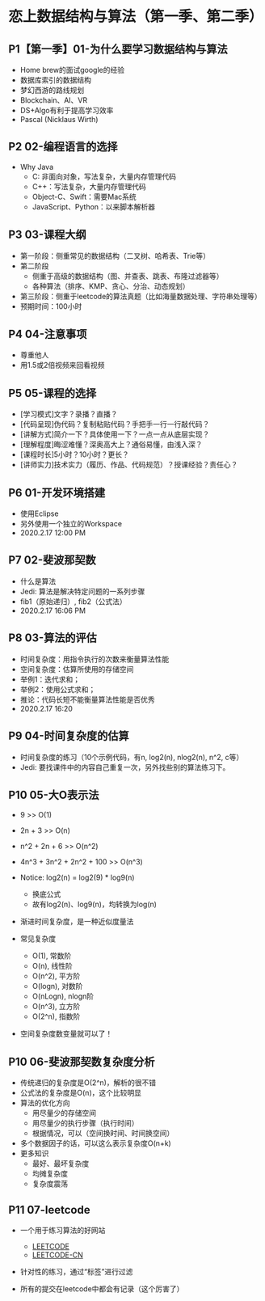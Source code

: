 # 恋上数据结构与算法（第一季、第二季）

## P1【第一季】01-为什么要学习数据结构与算法

* Home brew的面试google的经验
* 数据库索引的数据结构
* 梦幻西游的路线规划
* Blockchain、AI、VR
* DS+Algo有利于提高学习效率
* Pascal (Nicklaus Wirth)

## P2 02-编程语言的选择

* Why Java
  * C: 非面向对象，写法复杂，大量内存管理代码
  * C++：写法复杂，大量内存管理代码
  * Object-C、Swift：需要Mac系统
  * JavaScript、Python：以来脚本解析器

## P3 03-课程大纲

* 第一阶段：侧重常见的数据结构（二叉树、哈希表、Trie等）
* 第二阶段
  * 侧重于高级的数据结构（图、并查表、跳表、布隆过滤器等）
  * 各种算法（排序、KMP、贪心、分治、动态规划）
* 第三阶段：侧重于leetcode的算法真题（比如海量数据处理、字符串处理等）
* 预期时间：100小时

## P4 04-注意事项

* 尊重他人
* 用1.5或2倍视频来回看视频

## P5 05-课程的选择

* [学习模式]文字？录播？直播？
* [代码呈现]伪代码？复制粘贴代码？手把手一行一行敲代码？
* [讲解方式]简介一下？具体使用一下？一点一点从底层实现？
* [理解程度]晦涩难懂？深奥高大上？通俗易懂，由浅入深？
* [课程时长]5小时？10小时？更长？
* [讲师实力]技术实力（履历、作品、代码规范）？授课经验？责任心？

## P6 01-开发环境搭建

* 使用Eclipse
* 另外使用一个独立的Workspace
* 2020.2.17 12:00 PM

## P7 02-斐波那契数

* 什么是算法
* Jedi: 算法是解决特定问题的一系列步骤
* fib1（原始递归）, fib2（公式法）
* 2020.2.17 16:06 PM

## P8 03-算法的评估

* 时间复杂度：用指令执行的次数来衡量算法性能
* 空间复杂度：估算所使用的存储空间
* 举例1：迭代求和；
* 举例2：使用公式求和；
* 推论：代码长短不能衡量算法性能是否优秀
* 2020.2.17 16:20

## P9 04-时间复杂度的估算

* 时间复杂度的练习（10个示例代码，有n, log2(n), nlog2(n), n^2, c等）
* Jedi: 要找课件中的内容自己重复一次，另外找些别的算法练习下。

## P10 05-大O表示法

* 9 >> O(1)
* 2n + 3 >> O(n)
* n^2 + 2n + 6 >> O(n^2)
* 4n^3 + 3n^2 + 2n^2 + 100 >> O(n^3)

* Notice: log2(n) = log2(9) * log9(n)
  * 换底公式
  * 故有log2(n)、log9(n)，均转换为log(n)

* 渐进时间复杂度，是一种近似度量法
* 常见复杂度
  * O(1), 常数阶
  * O(n), 线性阶
  * O(n^2), 平方阶
  * O(logn), 对数阶
  * O(nLogn), nlogn阶
  * O(n^3), 立方阶
  * O(2^n), 指数阶

* 空间复杂度数变量就可以了！

## P10 06-斐波那契数复杂度分析

* 传统递归的复杂度是O(2^n)，解析的很不错
* 公式法的复杂度是O(n)，这个比较明显
* 算法的优化方向
  * 用尽量少的存储空间
  * 用尽量少的执行步骤（执行时间）
  * 根据情况，可以（空间换时间、时间换空间）
* 多个数据因子的话，可以这么表示复杂度O(n+k)
* 更多知识
  * 最好、最坏复杂度
  * 均摊复杂度
  * 复杂度震荡
  
## P11 07-leetcode

* 一个用于练习算法的好网站
  * [LEETCODE](https://leetcode.com)
  * [LEETCODE-CN](https://leetcode-cn.com)

* 针对性的练习，通过“标签”进行过滤
* 所有的提交在leetcode中都会有记录（这个厉害了）
